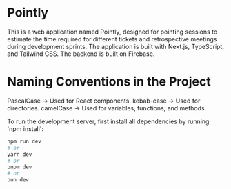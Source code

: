 # Pointly
This is a web application named Pointly, designed for pointing sessions to estimate the time required for different tickets and retrospective meetings during development sprints.
The application is built with Next.js, TypeScript, and Tailwind CSS.
The backend is built on Firebase.


# Naming Conventions in the Project
PascalCase → Used for React components.
kebab-case → Used for directories.
camelCase → Used for variables, functions, and methods.


To run the development server, first install all dependencies by running 'npm install':

```bash
npm run dev
# or
yarn dev
# or
pnpm dev
# or
bun dev
```







